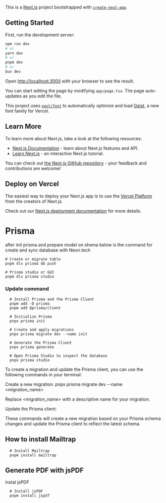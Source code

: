 This is a [Next.js](https://nextjs.org) project bootstrapped with [`create-next-app`](https://nextjs.org/docs/app/api-reference/cli/create-next-app).

## Getting Started

First, run the development server:

```bash
npm run dev
# or
yarn dev
# or
pnpm dev
# or
bun dev
```

Open [http://localhost:3000](http://localhost:3000) with your browser to see the result.

You can start editing the page by modifying `app/page.tsx`. The page auto-updates as you edit the file.

This project uses [`next/font`](https://nextjs.org/docs/app/building-your-application/optimizing/fonts) to automatically optimize and load [Geist](https://vercel.com/font), a new font family for Vercel.

## Learn More

To learn more about Next.js, take a look at the following resources:

- [Next.js Documentation](https://nextjs.org/docs) - learn about Next.js features and API.
- [Learn Next.js](https://nextjs.org/learn) - an interactive Next.js tutorial.

You can check out [the Next.js GitHub repository](https://github.com/vercel/next.js) - your feedback and contributions are welcome!

## Deploy on Vercel

The easiest way to deploy your Next.js app is to use the [Vercel Platform](https://vercel.com/new?utm_medium=default-template&filter=next.js&utm_source=create-next-app&utm_campaign=create-next-app-readme) from the creators of Next.js.

Check out our [Next.js deployment documentation](https://nextjs.org/docs/app/building-your-application/deploying) for more details.

# Prisma

after init prisma and prepare model on shema below is the command for create and sync database with Neon.tech

```
# Create or migrate table
pnpm dlx prisma db push

# Prisma studio or GUI
pnpm dlx prisma studio

```

### Update command

```
  # Install Prisma and the Prisma Client
  pnpm add -D prisma
  pnpm add @prisma/client

  # Initialize Prisma
  pnpx prisma init

  # Create and apply migrations
  pnpx prisma migrate dev --name init

  # Generate the Prisma Client
  pnpx prisma generate

  # Open Prisma Studio to inspect the database
  pnpx prisma studio
```

To create a migration and update the Prisma client, you can use the following commands in your terminal:

Create a new migration:
pnpx prisma migrate dev --name <migration_name>

Replace <migration_name> with a descriptive name for your migration.

Update the Prisma client:

These commands will create a new migration based on your Prisma schema changes and update the Prisma client to reflect the latest schema.

## How to install Mailtrap

```
  # Install Mailtrap
  pnpm install mailtrap

```

## Generate PDF with jsPDF

instal jsPDF

```
  # Install jsPDF
  pnpm install jspdf

```
